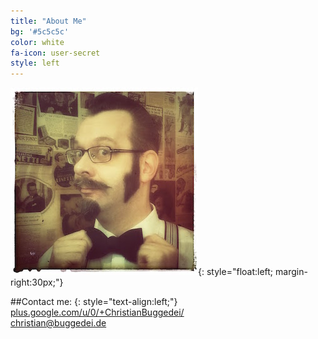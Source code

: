 ```yaml
---
title: "About Me"
bg: '#5c5c5c'
color: white
fa-icon: user-secret
style: left
---
```


![Christian Buggedei](img/Bogi.jpg){: style="float:left; margin-right:30px;"}

##Contact me:
{: style="text-align:left;"}
<i class="fa fa-google-plus-square"></i> [plus.google.com/u/0/+ChristianBuggedei/](https://plus.google.com/u/0/+ChristianBuggedei/)<br />
<i class="fa fa-envelope"></i> [christian@buggedei.de](mailto:christian@buggedei.de)